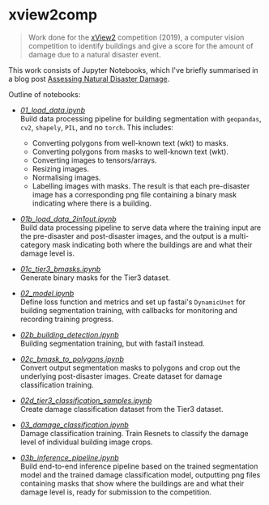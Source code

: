 
# xview2comp

> Work done for the [xView2](https://xview2.org/) competition (2019), a computer vision competition to identify buildings and give a score for the amount of damage due to a natural disaster event.

This work consists of Jupyter Notebooks, which I've briefly summarised in a blog post [Assessing Natural Disaster Damage](https://personal-record.onrender.com/post/xview2comp/).

Outline of notebooks:

- [*01_load_data.ipynb*](https://github.com/qAp/xview2comp/blob/master/01_load_data.ipynb)   
  Build data processing pipeline for building segmentation with `geopandas`, `cv2`, `shapely`, `PIL`, and no `torch`.  This includes:  
  - Converting polygons from well-known text (wkt) to masks.
  - Converting polygons from masks to well-known text (wkt).
  - Converting images to tensors/arrays.
  - Resizing images.
  - Normalising images.
  - Labelling images with masks.
  The result is that each pre-disaster image has a corresponding png file containing a binary mask indicating where there is a building.
  
- [*01b_load_data_2in1out.ipynb*](https://github.com/qAp/xview2comp/blob/master/01b_load_data_2in1out.ipynb)  
  Build data processing pipeline to serve data where the training input are the pre-disaster and post-disaster images, and the output is a multi-category mask indicating both where the buildings are and what their damage level is.
  
- [*01c_tier3_bmasks.ipynb*](https://github.com/qAp/xview2comp/blob/master/01c_tier3_bmasks.ipynb)  
  Generate binary masks for the Tier3 dataset.
  
- [*02_model.ipynb*](https://github.com/qAp/xview2comp/blob/master/02_model.ipynb)  
  Define loss function and metrics and set up fastai's `DynamicUnet` for building segmentation training, with callbacks for monitoring and recording training progress.
  
- [*02b_building_detection.ipynb*](https://github.com/qAp/xview2comp/blob/master/02b_building_detection.ipynb)  
  Building segmentation training, but with fastai1 instead.
  
- [*02c_bmask_to_polygons.ipynb*](https://github.com/qAp/xview2comp/blob/master/02c_bmask_to_polygons.ipynb)  
  Convert output segmentation masks to polygons and crop out the underlying post-disaster images.  Create dataset for damage classification training.
  
- [*02d_tier3_classification_samples.ipynb*](https://github.com/qAp/xview2comp/blob/master/02d_tier3_classification_samples.ipynb)  
  Create damage classification dataset from the Tier3 dataset.
  
- [*03_damage_classification.ipynb*](https://github.com/qAp/xview2comp/blob/master/03_damage_classification.ipynb)  
  Damage classification training.  Train Resnets to classify the damage level of individual building image crops.
  
- [*03b_inference_pipeline.ipynb*](https://github.com/qAp/xview2comp/blob/master/03b_inference_pipeline.ipynb)  
  Build end-to-end inference pipeline based on the trained segmentation model and the trained damage classification model, outputting png files containing masks that show where the buildings are and what their damage level is, ready for submission to the competition.


